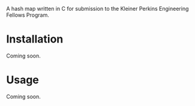 A hash map written in C for submission to the Kleiner Perkins Engineering Fellows Program.

# Installation

Coming soon.

# Usage

Coming soon.
